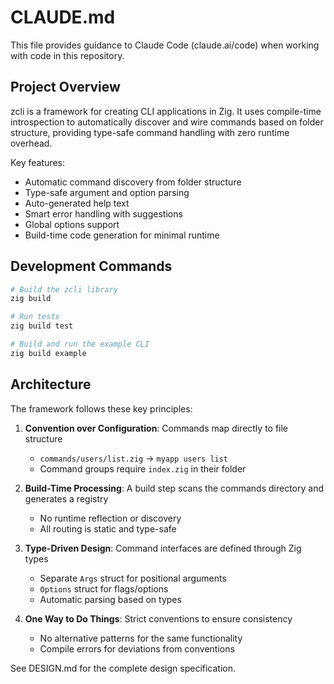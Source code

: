 # CLAUDE.md

This file provides guidance to Claude Code (claude.ai/code) when working with code in this repository.

## Project Overview

zcli is a framework for creating CLI applications in Zig. It uses compile-time introspection to automatically discover and wire commands based on folder structure, providing type-safe command handling with zero runtime overhead.

Key features:
- Automatic command discovery from folder structure
- Type-safe argument and option parsing
- Auto-generated help text
- Smart error handling with suggestions
- Global options support
- Build-time code generation for minimal runtime

## Development Commands

```bash
# Build the zcli library
zig build

# Run tests
zig build test

# Build and run the example CLI
zig build example
```

## Architecture

The framework follows these key principles:

1. **Convention over Configuration**: Commands map directly to file structure
   - `commands/users/list.zig` → `myapp users list`
   - Command groups require `index.zig` in their folder

2. **Build-Time Processing**: A build step scans the commands directory and generates a registry
   - No runtime reflection or discovery
   - All routing is static and type-safe

3. **Type-Driven Design**: Command interfaces are defined through Zig types
   - Separate `Args` struct for positional arguments
   - `Options` struct for flags/options
   - Automatic parsing based on types

4. **One Way to Do Things**: Strict conventions to ensure consistency
   - No alternative patterns for the same functionality
   - Compile errors for deviations from conventions

See DESIGN.md for the complete design specification.